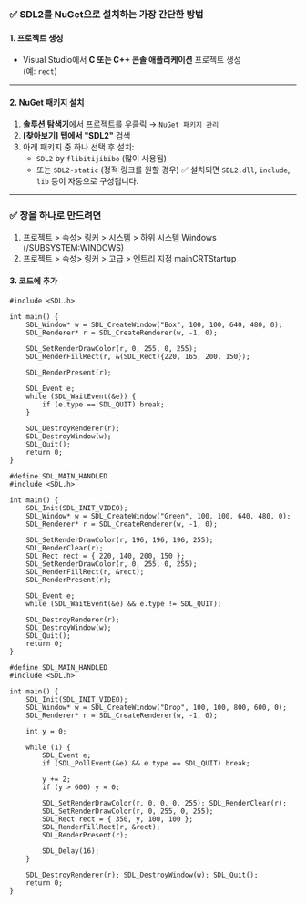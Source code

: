 ### ✅ SDL2를 NuGet으로 설치하는 가장 간단한 방법

#### 1. 프로젝트 생성
- Visual Studio에서 **C 또는 C++ 콘솔 애플리케이션** 프로젝트 생성  
  (예: `rect`)
---
#### 2. NuGet 패키지 설치
1. **솔루션 탐색기**에서 프로젝트를 우클릭 → `NuGet 패키지 관리`
2. **[찾아보기] 탭에서 "SDL2"** 검색
3. 아래 패키지 중 하나 선택 후 설치:
   - `SDL2` by `flibitijibibo` (많이 사용됨)
   - 또는 `SDL2-static` (정적 링크를 원할 경우)
✅ 설치되면 `SDL2.dll`, `include`, `lib` 등이 자동으로 구성됩니다.
---
### ✅ 창을 하나로 만드려면
1. 프로젝트 > 속성> 링커 > 시스템 > 하위 시스템	Windows (/SUBSYSTEM:WINDOWS)
2. 프로젝트 > 속성> 링커 > 고급 > 엔트리 지점	mainCRTStartup

#### 3. 코드에 추가
```
#include <SDL.h>

int main() {
    SDL_Window* w = SDL_CreateWindow("Box", 100, 100, 640, 480, 0);
    SDL_Renderer* r = SDL_CreateRenderer(w, -1, 0);

    SDL_SetRenderDrawColor(r, 0, 255, 0, 255);
    SDL_RenderFillRect(r, &(SDL_Rect){220, 165, 200, 150});

    SDL_RenderPresent(r);

    SDL_Event e;
    while (SDL_WaitEvent(&e)) {
        if (e.type == SDL_QUIT) break;
    }

    SDL_DestroyRenderer(r);
    SDL_DestroyWindow(w);
    SDL_Quit();
    return 0;
}
```
```
#define SDL_MAIN_HANDLED
#include <SDL.h>

int main() {
    SDL_Init(SDL_INIT_VIDEO);
    SDL_Window* w = SDL_CreateWindow("Green", 100, 100, 640, 480, 0);
    SDL_Renderer* r = SDL_CreateRenderer(w, -1, 0);

    SDL_SetRenderDrawColor(r, 196, 196, 196, 255);
    SDL_RenderClear(r);
    SDL_Rect rect = { 220, 140, 200, 150 };
    SDL_SetRenderDrawColor(r, 0, 255, 0, 255);
    SDL_RenderFillRect(r, &rect);
    SDL_RenderPresent(r);

    SDL_Event e;
    while (SDL_WaitEvent(&e) && e.type != SDL_QUIT);

    SDL_DestroyRenderer(r);
    SDL_DestroyWindow(w);
    SDL_Quit();
    return 0;
}
```

```
#define SDL_MAIN_HANDLED
#include <SDL.h>

int main() {
    SDL_Init(SDL_INIT_VIDEO);
    SDL_Window* w = SDL_CreateWindow("Drop", 100, 100, 800, 600, 0);
    SDL_Renderer* r = SDL_CreateRenderer(w, -1, 0);

    int y = 0;

    while (1) {
        SDL_Event e;
        if (SDL_PollEvent(&e) && e.type == SDL_QUIT) break;

        y += 2;
        if (y > 600) y = 0;

        SDL_SetRenderDrawColor(r, 0, 0, 0, 255); SDL_RenderClear(r);
        SDL_SetRenderDrawColor(r, 0, 255, 0, 255);
        SDL_Rect rect = { 350, y, 100, 100 };
        SDL_RenderFillRect(r, &rect);
        SDL_RenderPresent(r);

        SDL_Delay(16);
    }

    SDL_DestroyRenderer(r); SDL_DestroyWindow(w); SDL_Quit();
    return 0;
}
```
